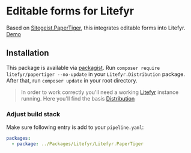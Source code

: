 # Editable forms for Litefyr

Based on [Sitegeist.PaperTiger], this integrates editable forms into Litefyr.
[Demo](https://elements.litefyr.io/papertiger)

## Installation

This package is available via [packagist]. Run `composer require litefyr/papertiger --no-update` in your
`Litefyr.Distribution` package. After that, run `composer update` in your root directory.

> In order to work correctly you'll need a working [Litefyr] instance running. Here you'll find the basis [Distribution]

### Adjust build stack

Make sure following entry is add to your `pipeline.yaml`:

```yaml
packages:
  - package: ../Packages/Litefyr/Litefyr.PaperTiger
```

[litefyr]: https://litefyr.io
[distribution]: https://github.com/Litefyr/Distribution
[packagist]: https://packagist.org/packages/litefyr/papertiger
[sitegeist.papertiger]: https://github.com/sitegeist/Sitegeist.PaperTiger
